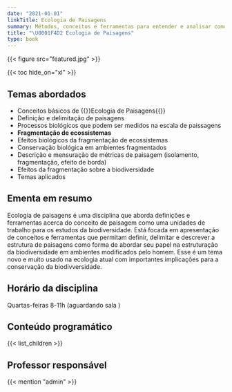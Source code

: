 ```yaml
---
date: "2021-01-01"
linkTitle: Ecologia de Paisagens
summary: Métodos, conceitos e ferramentas para entender e analisar como os diversos elementos da paisagem influenciam na persistência da biodiversidade
title: "\U0001F4D2 Ecologia de Paisagens"
type: book
---
```


{{< figure src="featured.jpg" >}}

{{< toc hide_on="xl" >}}

## Temas abordados

- Conceitos básicos de {{<hl>}}Ecologia de Paisagens{{</hl>}}
- Definição e delimitação de paisagens
- Processos biológicos que podem ser medidos na escala de paissagens
- **Fragmentação de ecossistemas**
- Efeitos biológicos da fragmentação de ecossistemas
- Conservação biológica em ambientes fragmentados
- Descrição e mensuração de métricas de paisagem (isolamento, fragmentação, efeito de borda)
- Efeitos da fragmentação sobre a biodiversidade
- Temas aplicados

## Ementa em resumo

Ecologia de paisagens é uma disciplina que aborda definições e ferramentas acerca do conceito de paisagem como uma unidades de trabalho para os estudos da biodiversidade. Está focada em apresentação de conceitos e ferramentas que permitam definir, delimitar e descrever a estrutura de paisagens como forma de abordar seu papel na estruturação da biodiversidade em ambientes modificados pelo homem. Esse é um tema novo e muito usado na ecologia atual com importantes implicações para a conservação da biodivversidade.

## Horário da disciplina

Quartas-feiras 8-11h (aguardando sala )

## Conteúdo programático

{{< list_children >}}

## Professor responsável

{{< mention "admin" >}}

